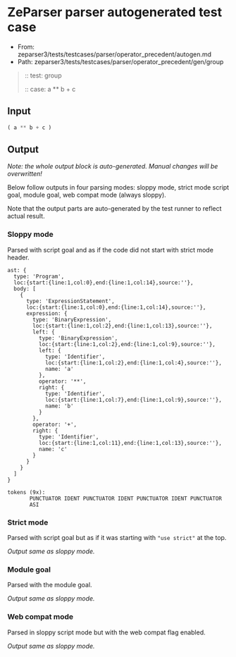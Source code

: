 # ZeParser parser autogenerated test case

- From: zeparser3/tests/testcases/parser/operator_precedent/autogen.md
- Path: zeparser3/tests/testcases/parser/operator_precedent/gen/group

> :: test: group
>
> :: case: a ** b + c

## Input


`````js
( a ** b + c )
`````

## Output

_Note: the whole output block is auto-generated. Manual changes will be overwritten!_

Below follow outputs in four parsing modes: sloppy mode, strict mode script goal, module goal, web compat mode (always sloppy).

Note that the output parts are auto-generated by the test runner to reflect actual result.

### Sloppy mode

Parsed with script goal and as if the code did not start with strict mode header.

`````
ast: {
  type: 'Program',
  loc:{start:{line:1,col:0},end:{line:1,col:14},source:''},
  body: [
    {
      type: 'ExpressionStatement',
      loc:{start:{line:1,col:0},end:{line:1,col:14},source:''},
      expression: {
        type: 'BinaryExpression',
        loc:{start:{line:1,col:2},end:{line:1,col:13},source:''},
        left: {
          type: 'BinaryExpression',
          loc:{start:{line:1,col:2},end:{line:1,col:9},source:''},
          left: {
            type: 'Identifier',
            loc:{start:{line:1,col:2},end:{line:1,col:4},source:''},
            name: 'a'
          },
          operator: '**',
          right: {
            type: 'Identifier',
            loc:{start:{line:1,col:7},end:{line:1,col:9},source:''},
            name: 'b'
          }
        },
        operator: '+',
        right: {
          type: 'Identifier',
          loc:{start:{line:1,col:11},end:{line:1,col:13},source:''},
          name: 'c'
        }
      }
    }
  ]
}

tokens (9x):
       PUNCTUATOR IDENT PUNCTUATOR IDENT PUNCTUATOR IDENT PUNCTUATOR
       ASI
`````

### Strict mode

Parsed with script goal but as if it was starting with `"use strict"` at the top.

_Output same as sloppy mode._

### Module goal

Parsed with the module goal.

_Output same as sloppy mode._

### Web compat mode

Parsed in sloppy script mode but with the web compat flag enabled.

_Output same as sloppy mode._
